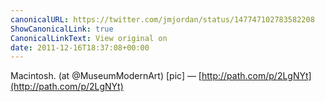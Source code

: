 ```yaml
---
canonicalURL: https://twitter.com/jmjordan/status/147747102783582208
ShowCanonicalLink: true
CanonicalLinkText: View original on
date: 2011-12-16T18:37:08+00:00
---
```

Macintosh. (at @MuseumModernArt) [pic] — [http://path.com/p/2LgNYt](http://path.com/p/2LgNYt)